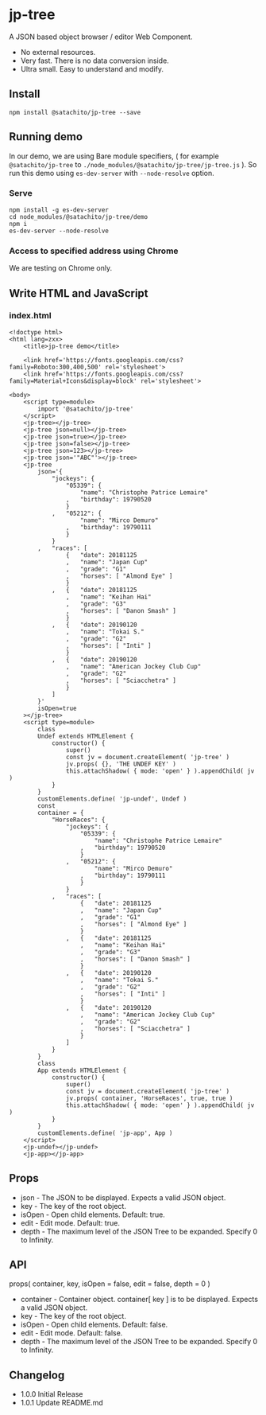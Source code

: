 # jp-tree

A JSON based object browser / editor Web Component.

* No external resources.
* Very fast. There is no data conversion inside.
* Ultra small. Easy to understand and modify.


## Install
```
npm install @satachito/jp-tree --save
```

## Running demo

In our demo, we are using Bare module specifiers, ( for example `@satachito/jp-tree` to `./node_modules/@satachito/jp-tree/jp-tree.js` ). So run this demo using `es-dev-server` with `--node-resolve` option.

### Serve
```
npm install -g es-dev-server
cd node_modules/@satachito/jp-tree/demo
npm i
es-dev-server --node-resolve
```

### Access to specified address using Chrome

We are testing on Chrome only.


## Write HTML and JavaScript

### index.html
```
<!doctype html>
<html lang=zxx>
	<title>jp-tree demo</title>

	<link href='https://fonts.googleapis.com/css?family=Roboto:300,400,500' rel='stylesheet'>
	<link href='https://fonts.googleapis.com/css?family=Material+Icons&display=block' rel='stylesheet'>

<body>
	<script type=module>
		import '@satachito/jp-tree'
	</script>
	<jp-tree></jp-tree>
	<jp-tree json=null></jp-tree>
	<jp-tree json=true></jp-tree>
	<jp-tree json=false></jp-tree>
	<jp-tree json=123></jp-tree>
	<jp-tree json='"ABC"'></jp-tree>
	<jp-tree
		json='{
			"jockeys": {
				"05339": {
					"name": "Christophe Patrice Lemaire"
				,	"birthday": 19790520
				}
			,	"05212": {
					"name": "Mirco Demuro"
				,	"birthday": 19790111
				}
			}
		,	"races": [
				{	"date":	20181125
				,	"name": "Japan Cup"
				,	"grade": "G1"
				,	"horses": [ "Almond Eye" ]
				}
			,	{	"date":	20181125
				,	"name": "Keihan Hai"
				,	"grade": "G3"
				,	"horses": [ "Danon Smash" ]
				}
			,	{	"date":	20190120
				,	"name": "Tokai S."
				,	"grade": "G2"
				,	"horses": [ "Inti" ]
				}
			,	{	"date":	20190120
				,	"name": "American Jockey Club Cup"
				,	"grade": "G2"
				,	"horses": [ "Sciacchetra" ]
				}
			]
		}'
		isOpen=true
	></jp-tree>
	<script type=module>	
		class
		Undef extends HTMLElement {
			constructor() {
				super()
				const jv = document.createElement( 'jp-tree' )
				jv.props( {}, 'THE UNDEF KEY' )
				this.attachShadow( { mode: 'open' } ).appendChild( jv )
			}
		}
		customElements.define( 'jp-undef', Undef )
		const
		container = {
			"HorseRaces": {
				"jockeys": {
					"05339": {
						"name": "Christophe Patrice Lemaire"
					,	"birthday": 19790520
					}
				,	"05212": {
						"name": "Mirco Demuro"
					,	"birthday": 19790111
					}
				}
			,	"races": [
					{	"date":	20181125
					,	"name": "Japan Cup"
					,	"grade": "G1"
					,	"horses": [ "Almond Eye" ]
					}
				,	{	"date":	20181125
					,	"name": "Keihan Hai"
					,	"grade": "G3"
					,	"horses": [ "Danon Smash" ]
					}
				,	{	"date":	20190120
					,	"name": "Tokai S."
					,	"grade": "G2"
					,	"horses": [ "Inti" ]
					}
				,	{	"date":	20190120
					,	"name": "American Jockey Club Cup"
					,	"grade": "G2"
					,	"horses": [ "Sciacchetra" ]
					}
				]
			}
		}
		class
		App extends HTMLElement {
			constructor() {
				super()
				const jv = document.createElement( 'jp-tree' )
				jv.props( container, 'HorseRaces', true, true )
				this.attachShadow( { mode: 'open' } ).appendChild( jv )
			}
		}
		customElements.define( 'jp-app', App )
	</script>
	<jp-undef></jp-undef>
	<jp-app></jp-app>
```

## Props

* json - The JSON to be displayed. Expects a valid JSON object.
* key - The key of the root object.
* isOpen - Open child elements. Default: true.
* edit - Edit mode. Default: true.
* depth - The maximum level of the JSON Tree to be expanded. Specify 0 to Infinity.

## API

props( container, key, isOpen = false, edit = false, depth = 0 )

* container - Container object. container[ key ] is to be displayed. Expects a valid JSON object.
* key - The key of the root object.
* isOpen - Open child elements. Default: false.
* edit - Edit mode. Default: false.
* depth - The maximum level of the JSON Tree to be expanded. Specify 0 to Infinity.


## Changelog  

* 1.0.0 Initial Release
* 1.0.1 Update README.md